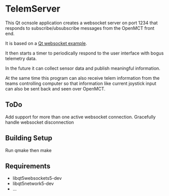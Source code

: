# TelemServer

This Qt ocnsole application creates a websocket server on port 1234 that responds to subscribe/ubsubscribe messages from the OpenMCT front end.

It is based on a [Qt websocket example](http://doc.qt.io/qt-5/qtwebsockets-echoserver-example.html).

It then starts a timer to periodically respond to the user interface with bogus telemetry data.

In the future it can collect sensor data and publish meaningful information.

At the same time this program can also receive telem information from the teams controlling computer so that information like current joystick input can also be sent back and seen over OpenMCT.

## ToDo
Add support for more than one active websocket connection.
Gracefully handle websocket disconnection

## Building Setup
Run qmake then make

## Requirements
- libqt5websockets5-dev
- libqt5network5-dev
- ...
